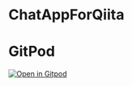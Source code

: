 # ChatAppForQiita

# GitPod

[![Open in Gitpod](https://gitpod.io/button/open-in-gitpod.svg)](https://gitpod.io/#github.com/gsy0911/ChatAppForQiita)
